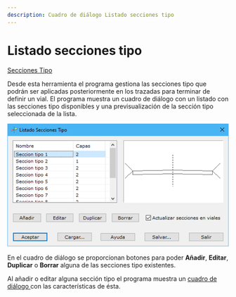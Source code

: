 ```yaml
---
description: Cuadro de diálogo Listado secciones tipo
---
```


# Listado secciones tipo

[Secciones Tipo](../../fichas-de-herramientas/ficha-de-herramientas-viales/secciones-tipo.md)

Desde esta herramienta el programa gestiona las secciones tipo que podrán ser aplicadas posteriormente en los trazadas para terminar de definir un vial. El programa muestra un cuadro de diálogo con un listado con las secciones tipo disponibles y una previsualización de la sección tipo seleccionada de la lista.

![Cuadro de diálogo Listado Secciones Tipo](<../../../.gitbook/assets/image (91).png>)

En el cuadro de diálogo se proporcionan botones para poder **Añadir**, **Editar**, **Duplicar** o **Borrar** alguna de las secciones tipo existentes.

Al añadir o editar alguna sección tipo el programa muestra un [cuadro de diálogo ](seccion-tipo.md)con las características de ésta.
